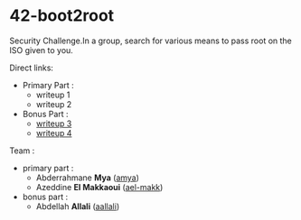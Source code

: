 # 42-boot2root
Security Challenge.In a group, search for various means to pass root on the ISO given to you.


Direct links:
- Primary Part :
    - writeup 1
    - writeup 2
- Bonus Part :
    - [writeup 3](./bonus/writeup3.md)
    - [writeup 4](./bonus/writeup4.md)


Team :
- primary part :
    - Abderrahmane **Mya** ([amya](https://profile.intra.42.fr/users/amya))
    - Azeddine **El Makkaoui** ([ael-makk](https://profile.intra.42.fr/users/ael-makk))
- bonus part : 
    - Abdellah **Allali** ([aallali](https://profile.intra.42.fr/users/aallali))